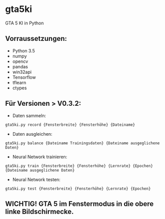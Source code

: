 # gta5ki

GTA 5 KI in Python

## Vorraussetzungen:

* Python 3.5
* numpy
* opencv
* pandas
* win32api
* Tensorflow
* tflearn
* ctypes

## Für Versionen > V0.3.2:
* Daten sammeln:
```
gta5ki.py record {Fensterbreite} {Fensterhöhe} {Dateiname}
```
* Daten ausgleichen:
```
gta5ki.py balance {Dateiname Trainingsdaten} {Dateiname ausgeglichene Daten}
```
* Neural Network trainieren:
```
gta5ki.py train {Fensterbreite} {Fensterhöhe} {Lernrate} {Epochen} {Dateiname ausgeglichene Daten}
```
* Neural Network testen:
```
gta5ki.py test {Fensterbreite} {Fensterhöhe} {Lernrate} {Epochen}
```
## WICHTIG! GTA 5 im Fenstermodus in die obere linke Bildschirmecke.
